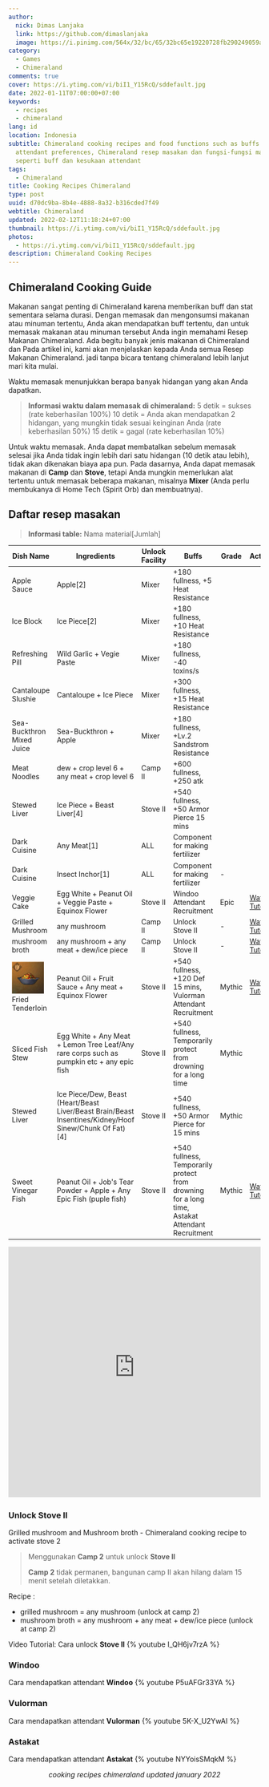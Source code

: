 ```yaml
---
author:
  nick: Dimas Lanjaka
  link: https://github.com/dimaslanjaka
  image: https://i.pinimg.com/564x/32/bc/65/32bc65e19220728fb290249059a7242a.jpg
category:
  - Games
  - Chimeraland
comments: true
cover: https://i.ytimg.com/vi/biI1_Y15RcQ/sddefault.jpg
date: 2022-01-11T07:00:00+07:00
keywords:
  - recipes
  - chimeraland
lang: id
location: Indonesia
subtitle: Chimeraland cooking recipes and food functions such as buffs and
  attendant preferences, Chimeraland resep masakan dan fungsi-fungsi makanan
  seperti buff dan kesukaan attendant
tags:
  - Chimeraland
title: Cooking Recipes Chimeraland
type: post
uuid: d70dc9ba-8b4e-4888-8a32-b316cded7f49
webtitle: Chimeraland
updated: 2022-02-12T11:18:24+07:00
thumbnail: https://i.ytimg.com/vi/biI1_Y15RcQ/sddefault.jpg
photos:
  - https://i.ytimg.com/vi/biI1_Y15RcQ/sddefault.jpg
description: Chimeraland Cooking Recipes
---
```


## Chimeraland Cooking Guide
Makanan sangat penting di Chimeraland karena memberikan buff dan stat sementara selama durasi. Dengan memasak dan mengonsumsi makanan atau minuman tertentu, Anda akan mendapatkan buff tertentu, dan untuk memasak makanan atau minuman tersebut Anda ingin memahami Resep Makanan Chimeraland.
Ada begitu banyak jenis makanan di Chimeraland dan Pada artikel ini, kami akan menjelaskan kepada Anda semua Resep Makanan Chimeraland. jadi tanpa bicara tentang chimeraland lebih lanjut mari kita mulai.

Waktu memasak menunjukkan berapa banyak hidangan yang akan Anda dapatkan.

> **Informasi waktu dalam memasak di chimeraland:**
> 5 detik = sukses (rate keberhasilan 100%)
> 10 detik = Anda akan mendapatkan 2 hidangan, yang mungkin tidak sesuai keinginan Anda (rate keberhasilan 50%)
> 15 detik = gagal (rate keberhasilan 10%)

Untuk waktu memasak. Anda dapat membatalkan sebelum memasak selesai jika Anda tidak ingin lebih dari satu hidangan (10 detik atau lebih), tidak akan dikenakan biaya apa pun. Pada dasarnya, Anda dapat memasak makanan di **Camp** dan **Stove**, tetapi Anda mungkin memerlukan alat tertentu untuk memasak beberapa makanan, misalnya **Mixer** (Anda perlu membukanya di Home Tech (Spirit Orb) dan membuatnya).

## Daftar resep masakan

> **Informasi table:**
> Nama material[Jumlah]

<ins class="adsbygoogle" style="display:block; text-align:center;" data-ad-layout="in-article" data-ad-format="fluid"
  data-ad-client="ca-pub-1165447249910969" data-ad-slot="7724988334"></ins>
<script>
  (adsbygoogle = window.adsbygoogle || []).push({});
</script>
<table class="table table-striped table-bordered" id="recipes">
  <thead>
    <tr>
      <th>Dish Name</th>
      <th>Ingredients</th>
      <th>Unlock Facility</th>
      <th>Buffs</th>
      <th>Grade</th>
      <th>Actions</th>
    </tr>
  </thead>
  <tbody>
    <tr>
      <td>Apple Sauce</td>
      <td>Apple[2]</td>
      <td>Mixer</td>
      <td>+180 fullness, +5 Heat Resistance</td>
      <td></td>
      <td></td>
    </tr>
    <tr>
      <td>Ice Block</td>
      <td>Ice Piece[2]</td>
      <td>Mixer</td>
      <td>+180 fullness, +10 Heat Resistance</td>
      <td></td>
      <td></td>
    </tr>
    <tr>
      <td>Refreshing Pill</td>
      <td>Wild Garlic + Vegie Paste</td>
      <td>Mixer</td>
      <td>+180 fullness, -40 toxins/s</td>
      <td></td>
      <td></td>
    </tr>
    <tr>
      <td>Cantaloupe Slushie</td>
      <td>Cantaloupe + Ice Piece</td>
      <td>Mixer</td>
      <td>+300 fullness, +15 Heat Resistance</td>
      <td></td>
      <td></td>
    </tr>
    <tr>
      <td>Sea-Buckthron Mixed Juice</td>
      <td>Sea-Buckthron + Apple</td>
      <td>Mixer</td>
      <td>+180 fullness, +Lv.2 Sandstrom Resistance</td>
      <td></td>
      <td></td>
    </tr>
    <tr>
      <td>Meat Noodles</td>
      <td>dew + crop level 6 + any meat + crop level 6</td>
      <td>Camp II</td>
      <td>+600 fullness, +250 atk</td>
      <td></td>
      <td></td>
    </tr>
    <tr>
      <td>Stewed Liver</td>
      <td>Ice Piece + Beast Liver[4]</td>
      <td>Stove II</td>
      <td>+540 fullness, +50 Armor Pierce 15 mins</td>
      <td></td>
      <td></td>
    </tr>
    <tr>
      <td>Dark Cuisine</td>
      <td>Any Meat[1]</td>
      <td>ALL</td>
      <td>Component for making fertilizer</td>
      <td></td>
      <td></td>
    </tr>
    <tr>
      <td>Dark Cuisine</td>
      <td>Insect Inchor[1]</td>
      <td>ALL</td>
      <td>Component for making fertilizer</td>
      <td>-</td>
      <td></td>
    </tr>
    <tr>
      <td>Veggie Cake</td>
      <td>Egg White + Peanut Oil + Veggie Paste + Equinox Flower</td>
      <td>Stove II</td>
      <td>Windoo Attendant Recruitment</td>
      <td>Epic</td>
      <td><a href="#windoo">Watch Tutorial</a></td>
    </tr>
    <tr>
      <td>Grilled Mushroom</td>
      <td>any mushroom</td>
      <td>Camp II</td>
      <td>Unlock Stove II</td>
      <td>-</td>
      <td><a href="#unlock-stove-ii">Watch Tutorial</a></td>
    </tr>
    <tr>
      <td>mushroom broth</td>
      <td>any mushroom + any meat + dew/ice piece</td>
      <td>Camp II</td>
      <td>Unlock Stove II</td>
      <td>-</td>
      <td><a href="#unlock-stove-ii">Watch Tutorial</a></td>
    </tr>
    <tr>
      <td><img src="Recipes/fried-tenderloin.jpg" title="Fried Tenderloin" class="img-recipe"> Fried Tenderloin</td>
      <td>Peanut Oil + Fruit Sauce + Any meat + Equinox Flower</td>
      <td>Stove II</td>
      <td>+540 fullness, +120 Def 15 mins, Vulorman Attendant Recruitment</td>
      <td>Mythic</td>
      <td><a href="#vulorman">Watch Tutorial</a></td>
    </tr>
    <tr>
      <td>Sliced Fish Stew</td>
      <td>Egg White + Any Meat + Lemon Tree Leaf/Any rare corps such as pumpkin etc + any epic fish</td>
      <td>Stove II</td>
      <td>+540 fullness, Temporarily protect from drowning for a long time</td>
      <td>Mythic</td>
      <td></td>
    </tr>
    <tr>
      <td>Stewed Liver</td>
      <td>Ice Piece/Dew, Beast (Heart/Beast Liver/Beast Brain/Beast Insentines/Kidney/Hoof Sinew/Chunk Of Fat)[4]</td>
      <td>Stove II</td>
      <td>+540 fullness, +50 Armor Pierce for 15 mins</td>
      <td>Mythic</td>
      <td></td>
    </tr>
    <tr>
      <td>Sweet Vinegar Fish</td>
      <td>Peanut Oil + Job's Tear Powder + Apple + Any Epic Fish (puple fish)</td>
      <td>Stove II</td>
      <td>+540 fullness, Temporarily protect from drowning for a long time, Astakat Attendant Recruitment</td>
      <td>Mythic</td>
      <td><a href="#astakat">Watch Tutorial</a></td>
    </tr>
  </tbody>
</table>
<!--
    <tr>
      <td></td>
      <td></td>
      <td></td>
      <td></td>
      <td></td>
      <td></td>
    </tr>
-->

<iframe src="https://backend.webmanajemen.com/chimeraland/recipes.php" frameborder="0" width="100%"
  height="500px"></iframe>

<!-- references
  https://zilliongamer.com/chimeraland/c/items-list/food-epic-grad
  https://theclashify.com/chimeraland-cooking-recipes/
-->

<link rel='stylesheet' href='https://cdn.datatables.net/1.11.4/css/jquery.dataTables.min.css'>
<script src='https://code.jquery.com/jquery-3.5.1.js'></script>
<script src='https://cdn.datatables.net/1.11.4/js/jquery.dataTables.min.js'></script>
<style>
  .mdui-theme-layout-dark .mdui-typo table th,
  .mdui-theme-layout-dark .mdui-typo table thead th,
  .mdui-theme-layout-dark [class^="dataTables_"],
  .mdui-theme-layout-dark [id^="DataTables_Table"],
  .mdui-theme-layout-dark table.dataTable {
    background-color: black !important;
    color: white;
    font-family: "Courier New", Courier, monospace;
  }

  .mdui-theme-layout-dark table.dataTable * {
    background-color: black !important;
    background-repeat: no-repeat;
    color: white;
  }

  .mdui-theme-layout-dark table.dataTable td {
    border: 0.1em solid white;
  }
</style>
<script>
  document.addEventListener('DOMContentLoaded', function () {
    setTimeout(() => {
      let table = new DataTable('article table', {
        ajax: function (d, cb) {
          fetch('https://backend.webmanajemen.com/chimeraland/recipes.php?json')
            .then(response => response.json())
            .then(data => cb(data));
        }
      });
    }, 4000);
  });
</script>

<!-- playground https://codepen.io/dimaslanjaka/pen/gOXWPra -->
<link rel="stylesheet" href="Recipes/style.css" />
<script src="Recipes/script.js"></script>

### Unlock Stove II
Grilled mushroom and Mushroom broth - Chimeraland cooking recipe to activate stove 2

> Menggunakan **Camp 2** untuk unlock **Stove II**
>
> **Camp 2** tidak permanen, bangunan camp II akan hilang dalam 15 menit setelah diletakkan.

Recipe :
- grilled mushroom = any mushroom (unlock at camp 2)
- mushroom broth = any mushroom + any meat + dew/ice piece (unlock at camp 2)

Video Tutorial:
Cara unlock **Stove II**
{% youtube I_QH6jv7rzA %}

### Windoo
Cara mendapatkan attendant **Windoo**
{% youtube P5uAFGr33YA %}

### Vulorman
Cara mendapatkan attendant **Vulorman**
{% youtube 5K-X_U2YwAI %}

### Astakat
Cara mendapatkan attendant **Astakat**
{% youtube NYYoisSMqkM %}

<center><i>cooking recipes chimeraland updated january 2022</i></center>

